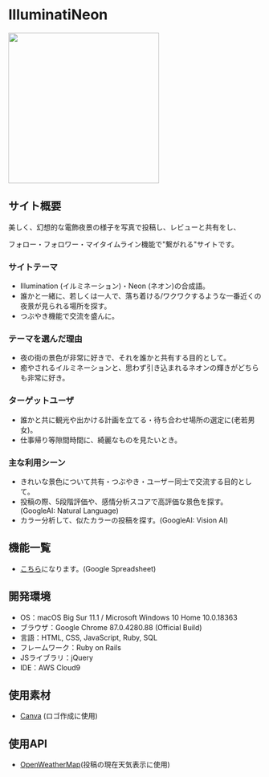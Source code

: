 # IlluminatiNeon
<img src="https://user-images.githubusercontent.com/72348241/103642143-11f6ae80-4f96-11eb-9c7f-205ea887a1af.gif" width="300">

## サイト概要
美しく、幻想的な電飾夜景の様子を写真で投稿し、レビューと共有をし、

フォロー・フォロワー・マイタイムライン機能で"繋がれる"サイトです。

### サイトテーマ

- Illumination (イルミネーション)・Neon (ネオン)の合成語。
- 誰かと一緒に、若しくは一人で、落ち着ける/ワクワクするような一番近くの夜景が見られる場所を探す。
- つぶやき機能で交流を盛んに。

### テーマを選んだ理由
- 夜の街の景色が非常に好きで、それを誰かと共有する目的として。
- 癒やされるイルミネーションと、思わず引き込まれるネオンの輝きがどちらも非常に好き。

### ターゲットユーザ
- 誰かと共に観光や出かける計画を立てる・待ち合わせ場所の選定に(老若男女)。
- 仕事帰り等隙間時間に、綺麗なものを見たいとき。

### 主な利用シーン
- きれいな景色について共有・つぶやき・ユーザー同士で交流する目的として。
- 投稿の際、5段階評価や、感情分析スコアで高評価な景色を探す。(GoogleAI: Natural Language)
- カラー分析して、似たカラーの投稿を探す。(GoogleAI: Vision AI)

## 機能一覧

- [こちら](https://docs.google.com/spreadsheets/d/1IZ7nBqO4O-TzcRo4jMDtAHJ9OxnpyXVyN0LFA267XAs/edit?usp=sharing)になります。(Google Spreadsheet)

## 開発環境
- OS：macOS Big Sur 11.1 / Microsoft Windows 10 Home 10.0.18363
- ブラウザ：Google Chrome 87.0.4280.88 (Official Build)
- 言語：HTML, CSS, JavaScript, Ruby, SQL
- フレームワーク：Ruby on Rails
- JSライブラリ：jQuery
- IDE：AWS Cloud9

## 使用素材

- [Canva](https://www.canva.com/) (ロゴ作成に使用)

## 使用API

- [OpenWeatherMap](https://openweathermap.org/)(投稿の現在天気表示に使用)